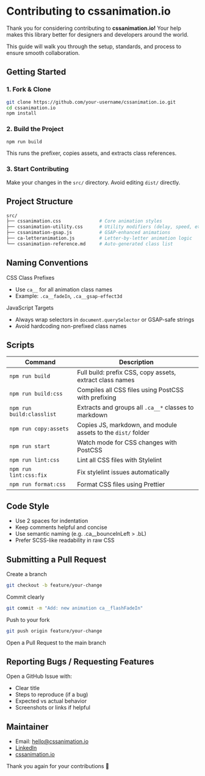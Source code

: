 # Contributing to cssanimation.io

Thank you for considering contributing to **cssanimation.io!** Your help makes this library better for designers and developers around the world.

This guide will walk you through the setup, standards, and process to ensure smooth collaboration.

## Getting Started

### 1. Fork & Clone

```bash
git clone https://github.com/your-username/cssanimation.io.git
cd cssanimation.io
npm install
```
### 2. Build the Project
```bash
npm run build
```

This runs the prefixer, copies assets, and extracts class references.

### 3. Start Contributing

Make your changes in the `src/` directory. Avoid editing `dist/` directly.

## Project Structure
```bash
src/
├── cssanimation.css              # Core animation styles
├── cssanimation-utility.css      # Utility modifiers (delay, speed, etc.)
├── cssanimation-gsap.js          # GSAP-enhanced animations
├── ca-letteranimation.js         # Letter-by-letter animation logic
└── cssanimation-reference.md     # Auto-generated class list
```
## Naming Conventions

CSS Class Prefixes

- Use `ca__` for all animation class names
- Example: `.ca__fadeIn`, `.ca__gsap-effect3d`

JavaScript Targets
- Always wrap selectors in `document.querySelector` or GSAP-safe strings
- Avoid hardcoding non-prefixed class names

## Scripts

| Command                   | Description                                                  |
|---------------------------|--------------------------------------------------------------|
| `npm run build`           | Full build: prefix CSS, copy assets, extract class names     |
| `npm run build:css`       | Compiles all CSS files using PostCSS with prefixing          |
| `npm run build:classlist` | Extracts and groups all `.ca__*` classes to markdown         |
| `npm run copy:assets`     | Copies JS, markdown, and module assets to the `dist/` folder |
| `npm run start`           | Watch mode for CSS changes with PostCSS                      |
| `npm run lint:css`        | Lint all CSS files with Stylelint                            |
| `npm run lint:css:fix`    | Fix stylelint issues automatically                           |
| `npm run format:css`      | Format CSS files using Prettier                              |


## Code Style

- Use 2 spaces for indentation
- Keep comments helpful and concise
- Use semantic naming (e.g. .ca__bounceInLeft > .bL)
- Prefer SCSS-like readability in raw CSS

## Submitting a Pull Request

Create a branch
```bash
git checkout -b feature/your-change
```
Commit clearly
```bash
git commit -m "Add: new animation ca__flashFadeIn"
```
Push to your fork
```bash
git push origin feature/your-change
```
Open a Pull Request to the main branch

## Reporting Bugs / Requesting Features

Open a GitHub Issue with:

- Clear title
- Steps to reproduce (if a bug)
- Expected vs actual behavior
- Screenshots or links if helpful

## Maintainer

- Email: hello@cssanimation.io
- [LinkedIn](https://www.linkedin.com/in/shafayetul/)
- [cssanimation.io](cssanimation.io)

Thank you again for your contributions 💛